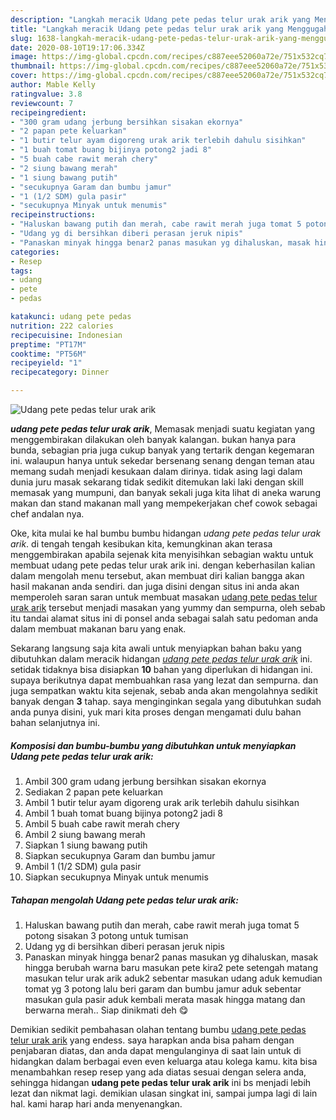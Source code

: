```yaml
---
description: "Langkah meracik Udang pete pedas telur urak arik yang Menggugah Selera"
title: "Langkah meracik Udang pete pedas telur urak arik yang Menggugah Selera"
slug: 1638-langkah-meracik-udang-pete-pedas-telur-urak-arik-yang-menggugah-selera
date: 2020-08-10T19:17:06.334Z
image: https://img-global.cpcdn.com/recipes/c887eee52060a72e/751x532cq70/udang-pete-pedas-telur-urak-arik-foto-resep-utama.jpg
thumbnail: https://img-global.cpcdn.com/recipes/c887eee52060a72e/751x532cq70/udang-pete-pedas-telur-urak-arik-foto-resep-utama.jpg
cover: https://img-global.cpcdn.com/recipes/c887eee52060a72e/751x532cq70/udang-pete-pedas-telur-urak-arik-foto-resep-utama.jpg
author: Mable Kelly
ratingvalue: 3.8
reviewcount: 7
recipeingredient:
- "300 gram udang jerbung bersihkan sisakan ekornya"
- "2 papan pete keluarkan"
- "1 butir telur ayam digoreng urak arik terlebih dahulu sisihkan"
- "1 buah tomat buang bijinya potong2 jadi 8"
- "5 buah cabe rawit merah chery"
- "2 siung bawang merah"
- "1 siung bawang putih"
- "secukupnya Garam dan bumbu jamur"
- "1 (1/2 SDM) gula pasir"
- "secukupnya Minyak untuk menumis"
recipeinstructions:
- "Haluskan bawang putih dan merah, cabe rawit merah juga tomat 5 potong sisakan 3 potong untuk tumisan"
- "Udang yg di bersihkan diberi perasan jeruk nipis"
- "Panaskan minyak hingga benar2 panas masukan yg dihaluskan, masak hingga berubah warna baru masukan pete kira2 pete setengah matang masukan telur urak arik aduk2 sebentar masukan udang aduk kemudian tomat yg 3 potong lalu beri garam dan bumbu jamur aduk sebentar masukan gula pasir aduk kembali merata masak hingga matang dan berwarna merah.. Siap dinikmati deh 😋"
categories:
- Resep
tags:
- udang
- pete
- pedas

katakunci: udang pete pedas 
nutrition: 222 calories
recipecuisine: Indonesian
preptime: "PT17M"
cooktime: "PT56M"
recipeyield: "1"
recipecategory: Dinner

---
```



![Udang pete pedas telur urak arik](https://img-global.cpcdn.com/recipes/c887eee52060a72e/751x532cq70/udang-pete-pedas-telur-urak-arik-foto-resep-utama.jpg)

<b><i>udang pete pedas telur urak arik</i></b>, Memasak menjadi suatu kegiatan yang menggembirakan dilakukan oleh banyak kalangan. bukan hanya para bunda, sebagian pria juga cukup banyak yang tertarik dengan kegemaran ini. walaupun hanya untuk sekedar bersenang senang dengan teman atau memang sudah menjadi kesukaan dalam dirinya. tidak asing lagi dalam dunia juru masak sekarang tidak sedikit ditemukan laki laki dengan skill memasak yang mumpuni, dan banyak sekali juga kita lihat di aneka warung makan dan stand makanan mall yang mempekerjakan chef cowok sebagai chef andalan nya.



Oke, kita mulai ke hal bumbu bumbu hidangan <i>udang pete pedas telur urak arik</i>. di tengah tengah kesibukan kita, kemungkinan akan terasa menggembirakan apabila sejenak kita menyisihkan sebagian waktu untuk membuat udang pete pedas telur urak arik ini. dengan keberhasilan kalian dalam mengolah menu tersebut, akan membuat diri kalian bangga akan hasil makanan anda sendiri. dan juga disini dengan situs ini anda akan memperoleh saran saran untuk membuat masakan <u>udang pete pedas telur urak arik</u> tersebut menjadi masakan yang yummy dan sempurna, oleh sebab itu tandai alamat situs ini di ponsel anda sebagai salah satu pedoman anda dalam membuat makanan baru yang enak.


Sekarang langsung saja kita awali untuk menyiapkan bahan baku yang dibutuhkan dalam meracik hidangan <u><i>udang pete pedas telur urak arik</i></u> ini. setidak tidaknya bisa disiapkan <b>10</b> bahan yang diperlukan di hidangan ini. supaya berikutnya dapat membuahkan rasa yang lezat dan sempurna. dan juga sempatkan waktu kita sejenak, sebab anda akan mengolahnya sedikit banyak dengan <b>3</b> tahap. saya menginginkan segala yang dibutuhkan sudah anda punya disini, yuk mari kita proses dengan mengamati dulu bahan bahan selanjutnya ini.

<!--inarticleads1-->

##### Komposisi dan bumbu-bumbu yang dibutuhkan untuk menyiapkan Udang pete pedas telur urak arik:

1. Ambil 300 gram udang jerbung bersihkan sisakan ekornya
1. Sediakan 2 papan pete keluarkan
1. Ambil 1 butir telur ayam digoreng urak arik terlebih dahulu sisihkan
1. Ambil 1 buah tomat buang bijinya potong2 jadi 8
1. Ambil 5 buah cabe rawit merah chery
1. Ambil 2 siung bawang merah
1. Siapkan 1 siung bawang putih
1. Siapkan secukupnya Garam dan bumbu jamur
1. Ambil 1 (1/2 SDM) gula pasir
1. Siapkan secukupnya Minyak untuk menumis




<!--inarticleads2-->

##### Tahapan mengolah Udang pete pedas telur urak arik:

1. Haluskan bawang putih dan merah, cabe rawit merah juga tomat 5 potong sisakan 3 potong untuk tumisan
1. Udang yg di bersihkan diberi perasan jeruk nipis
1. Panaskan minyak hingga benar2 panas masukan yg dihaluskan, masak hingga berubah warna baru masukan pete kira2 pete setengah matang masukan telur urak arik aduk2 sebentar masukan udang aduk kemudian tomat yg 3 potong lalu beri garam dan bumbu jamur aduk sebentar masukan gula pasir aduk kembali merata masak hingga matang dan berwarna merah.. Siap dinikmati deh 😋




Demikian sedikit pembahasan olahan tentang bumbu <u>udang pete pedas telur urak arik</u> yang endess. saya harapkan anda bisa paham dengan penjabaran diatas, dan anda dapat mengulanginya di saat lain untuk di hidangkan dalam berbagai even even keluarga atau kolega kamu. kita bisa menambahkan resep resep yang ada diatas sesuai dengan selera anda, sehingga hidangan <b>udang pete pedas telur urak arik</b> ini bs menjadi lebih lezat dan nikmat lagi. demikian ulasan singkat ini, sampai jumpa lagi di lain hal. kami harap hari anda menyenangkan.
